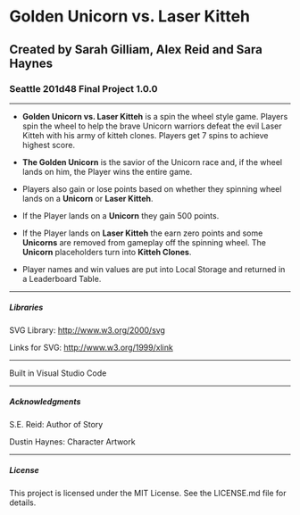 
# Golden Unicorn vs. Laser Kitteh

## Created by Sarah Gilliam, Alex Reid and Sara Haynes

### Seattle 201d48 Final Project 1.0.0
***
- **Golden Unicorn vs. Laser Kitteh** is a spin the wheel style game. Players spin the wheel to help the brave Unicorn warriors defeat the evil Laser Kitteh with his army of kitteh clones. Players get 7 spins to achieve highest score.

- **The Golden Unicorn** is the savior of the Unicorn race and, if the wheel lands on him, the Player wins the entire game. 

- Players also gain or lose points based on whether they spinning wheel lands on a **Unicorn** or **Laser Kitteh**. 

- If the Player lands on a **Unicorn** they gain 500 points.

- If the Player lands on **Laser Kitteh** the earn zero points and some **Unicorns** are removed from gameplay off the spinning wheel. The **Unicorn** placeholders turn into **Kitteh Clones**.

- Player names and win values are put into Local Storage and returned in a Leaderboard Table.
***

##### Libraries

SVG Library: http://www.w3.org/2000/svg 

Links for SVG: http://www.w3.org/1999/xlink
***
Built in Visual Studio Code
***
##### Acknowledgments

S.E. Reid: Author of Story

Dustin Haynes: Character Artwork
***
##### License
This project is licensed under the MIT License. See the LICENSE.md file for details.